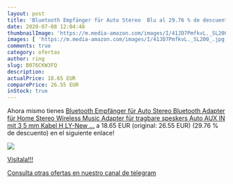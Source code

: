 ```yaml
---
layout: post
title: 'Bluetooth Empfänger für Auto Stereo  Blu al 29.76 % de descuento'
date: 2020-07-08 12:04:48
thumbnailImage: 'https://m.media-amazon.com/images/I/41JD7PmfkvL._SL200_.jpg'
images: [ 'https://m.media-amazon.com/images/I/41JD7PmfkvL._SL200_.jpg' ]
comments: true
category: ofertas
author: ring
slug: B076CKW3FQ
description:
actualPrice: 18.65 EUR
comparePrice: 26.55 EUR
inStock: true
---
```


Ahora mismo tienes [Bluetooth Empfänger für Auto Stereo  Bluetooth Adapter für Home Stereo Wireless Music Adapter für tragbare speskers  Auto  AUX IN  mit 3 5 mm Kabel  H  LY-New …](https://www.amazon.com/dp/B076CKW3FQ/?tag=redken08-20) a 18.65 EUR (original: 26.55 EUR) (29.76 %  de descuento) en el siguiente enlace!

[![](https://m.media-amazon.com/images/I/41JD7PmfkvL._SL200_.jpg)](https://www.amazon.com/dp/B076CKW3FQ/?tag=redken08-20)

[Visítala!!!](https://www.amazon.com/dp/B076CKW3FQ/?tag=redken08-20)

[Consulta otras ofertas en nuestro canal de telegram](https://t.me/s/ofertas25)
